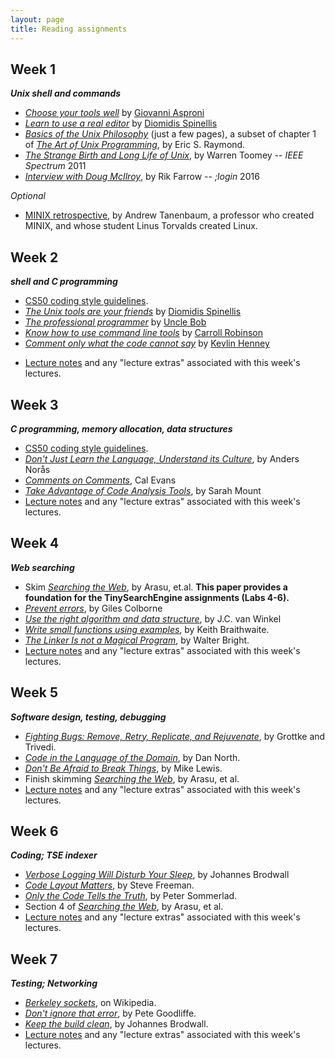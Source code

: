 ```yaml
---
layout: page
title: Reading assignments
---
```


## Week 1
***Unix shell and commands***

 - *[Choose your tools well](http://programmer.97things.oreilly.com/wiki/index.php/Choose_Your_Tools_with_Care)*
 by [Giovanni Asproni](http://programmer.97things.oreilly.com/wiki/index.php/Giovanni_Asproni)
 - *[Learn to use a real editor](http://programmer.97things.oreilly.com/wiki/index.php/Learn_to_Use_a_Real_Editor)*
 by [Diomidis Spinellis](http://programmer.97things.oreilly.com/wiki/index.php/Diomidis_Spinellis)
 - *[Basics of the Unix Philosophy](http://www.faqs.org/docs/artu/ch01s06.html)* (just a few pages), a subset of chapter 1 of
   *[The Art of Unix Programming](http://www.faqs.org/docs/artu/index.html)*,
  by Eric S. Raymond.
 - *[The Strange Birth and Long Life of Unix]({{site.reading}}/toomey-unix.pdf)*,
 by Warren Toomey -- *IEEE Spectrum* 2011
 - *[Interview with Doug McIlroy]({{site.reading}}/DougMcIlroy.pdf)*,
 by Rik Farrow -- *;login* 2016

*Optional*

 - [MINIX retrospective](http://cacm.acm.org/magazines/2016/3/198874-lessons-learned-from-30-years-of-minix/fulltext), by Andrew Tanenbaum, a professor who created MINIX, and whose student Linus Torvalds created Linux.



## Week 2

***shell and C programming***

- [CS50 coding style guidelines]({{site.resources}}/CodingStyle.html).
- *[The Unix tools are your friends](http://programmer.97things.oreilly.com/wiki/index.php/The_Unix_Tools_Are_Your_Friends)*
by [Diomidis Spinellis](http://programmer.97things.oreilly.com/wiki/index.php/Diomidis_Spinellis)
- *[The professional programmer](http://programmer.97things.oreilly.com/wiki/index.php/The_Professional_Programmer)*
by [Uncle Bob](http://programmer.97things.oreilly.com/wiki/index.php/Uncle_Bob)
- *[Know how to use command line tools](http://programmer.97things.oreilly.com/wiki/index.php/Know_How_to_Use_Command-line_Tools)*
by [Carroll Robinson](http://programmer.97things.oreilly.com/wiki/index.php/Carroll_Robinson)
- *[Comment only what the code cannot say](http://programmer.97things.oreilly.com/wiki/index.php/Comment_Only_What_the_Code_Cannot_Say)*
by [Kevlin Henney](http://programmer.97things.oreilly.com/wiki/index.php/Comment_Only_What_the_Code_Cannot_Say)
 * [Lecture notes]({{site.lectures}}) and any "lecture extras" associated with this week's lectures.


## Week 3

***C programming, memory allocation, data structures***

 * [CS50 coding style guidelines]({{site.resources}}/CodingStyle.html).
 * *[Don't Just Learn the Language, Understand its Culture](http://programmer.97things.oreilly.com/wiki/index.php/Don't_Just_Learn_the_Language,_Understand_its_Culture)*, by Anders Norås
 * *[Comments on Comments](http://programmer.97things.oreilly.com/wiki/index.php/Code_in_the_Language_of_the_Domain)*, Cal Evans
 * *[Take Advantage of Code Analysis Tools](http://programmer.97things.oreilly.com/wiki/index.php/Take_Advantage_of_Code_Analysis_Tools)*, by Sarah Mount
 * [Lecture notes]({{site.lectures}}) and any "lecture extras" associated with this week's lectures.


## Week 4

***Web searching***

 * Skim *[Searching the Web]({{site.reading}}/searchingtheweb.pdf)*, by Arasu, et.al. **This paper provides a foundation for the TinySearchEngine assignments (Labs 4-6).**
 * *[Prevent errors](http://programmer.97things.oreilly.com/wiki/index.php/Prevent_Errors)*, by Giles Colborne
 * *[Use the right algorithm and data structure](http://programmer.97things.oreilly.com/wiki/index.php/Use_the_Right_Algorithm_and_Data_Structure)*, by J.C. van Winkel
 * *[Write small functions using examples](http://programmer.97things.oreilly.com/wiki/index.php/Write_Small_Functions_Using_Examples)*, by Keith Braithwaite.
 * *[The Linker Is not a Magical Program](http://programmer.97things.oreilly.com/wiki/index.php/The_Linker_Is_not_a_Magical_Program)*, by Walter Bright.
 * [Lecture notes]({{site.lectures}}) and any "lecture extras" associated with this week's lectures.


## Week 5

***Software design, testing, debugging***

 * *[Fighting Bugs: Remove, Retry, Replicate, and Rejuvenate](http://www5.in.tum.de/~huckle/FightingBugs.pdf)*, by Grottke and Trivedi.
 * *[Code in the Language of the Domain](http://programmer.97things.oreilly.com/wiki/index.php/Code_in_the_Language_of_the_Domain)*, by Dan North.
 * *[Don't Be Afraid to Break Things](http://programmer.97things.oreilly.com/wiki/index.php/Don't_Be_Afraid_to_Break_Things)*, by Mike Lewis.
 * Finish skimming *[Searching the Web]({{site.reading}}/searchingtheweb.pdf)*, by Arasu, et al.
 * [Lecture notes]({{site.lectures}}) and any "lecture extras" associated with this week's lectures.


## Week 6

 ***Coding; TSE indexer***

 * *[Verbose Logging Will Disturb Your Sleep](http://programmer.97things.oreilly.com/wiki/index.php/Verbose_Logging_Will_Disturb_Your_Sleep)*, by Johannes Brodwall
 * *[Code Layout Matters](http://programmer.97things.oreilly.com/wiki/index.php/Code_Layout_Matters)*, by Steve Freeman.
 * *[Only the Code Tells the Truth](http://programmer.97things.oreilly.com/wiki/index.php/Only_the_Code_Tells_the_Truth)*, by Peter Sommerlad.
 * Section 4 of *[Searching the Web]({{site.reading}}/searchingtheweb.pdf)*, by Arasu, et al.
 * [Lecture notes]({{site.lectures}}) and any "lecture extras" associated with this week's lectures.

## Week 7

 ***Testing; Networking***

  * *[Berkeley sockets](https://en.wikipedia.org/wiki/Berkeley_sockets)*, on Wikipedia.
  * *[Don't ignore that error](http://programmer.97things.oreilly.com/wiki/index.php/Don't_Ignore_that_Error!)*, by Pete Goodliffe.
  * *[Keep the build clean](http://programmer.97things.oreilly.com/wiki/index.php/Keep_the_Build_Clean)*, by Johannes Brodwall.
 * [Lecture notes]({{site.lectures}}) and any "lecture extras" associated with this week's lectures.


